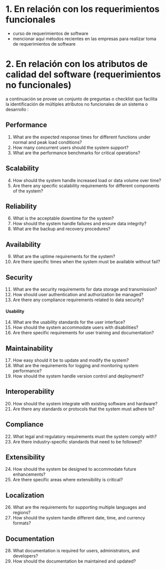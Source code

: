 # 1. En relación con los requerimientos funcionales

- curso de requerimientos de software
- mencionar aquí métodos recientes en las empresas para realizar toma de requerimientos de software 

# 2. En relación con los atributos de calidad del software (requerimientos no funcionales)

a continuación se provee un conjunto de preguntas o checklist que facilita la identificación de múltiples atributos no funcionales de un sistema o desarrollo : 

## Performance
1. What are the expected response times for different functions under normal and peak load conditions?
2. How many concurrent users should the system support?
3. What are the performance benchmarks for critical operations?

## Scalability
4. How should the system handle increased load or data volume over time?
5. Are there any specific scalability requirements for different components of the system?

## Reliability
6. What is the acceptable downtime for the system?
7. How should the system handle failures and ensure data integrity?
8. What are the backup and recovery procedures?

## Availability
9. What are the uptime requirements for the system?
10. Are there specific times when the system must be available without fail?

## Security
11. What are the security requirements for data storage and transmission?
12. How should user authentication and authorization be managed?
13. Are there any compliance requirements related to data security?

#### Usability
14. What are the usability standards for the user interface?
15. How should the system accommodate users with disabilities?
16. Are there specific requirements for user training and documentation?

## Maintainability
17. How easy should it be to update and modify the system?
18. What are the requirements for logging and monitoring system performance?
19. How should the system handle version control and deployment?

## Interoperability
20. How should the system integrate with existing software and hardware?
21. Are there any standards or protocols that the system must adhere to?

## Compliance
22. What legal and regulatory requirements must the system comply with?
23. Are there industry-specific standards that need to be followed?

## Extensibility
24. How should the system be designed to accommodate future enhancements?
25. Are there specific areas where extensibility is critical?

## Localization
26. What are the requirements for supporting multiple languages and regions?
27. How should the system handle different date, time, and currency formats?

## Documentation
28. What documentation is required for users, administrators, and developers?
29. How should the documentation be maintained and updated?


